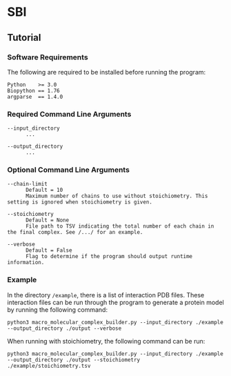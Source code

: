 # SBI

## Tutorial

### Software Requirements

The following are required to be installed before running the program:

```
Python    >= 3.0
Biopython == 1.76
argparse  == 1.4.0
```

### Required Command Line Arguments

```
--input_directory
      ...

--output_directory
      ...
```

### Optional Command Line Arguments

```
--chain-limit
      Default = 10
      Maximum number of chains to use without stoichiometry. This setting is ignored when stoichiometry is given.

--stoichiometry
      Default = None
      File path to TSV indicating the total number of each chain in the final complex. See /.../ for an example.

--verbose
      Default = False
      Flag to determine if the program should output runtime information.
```

### Example

In the directory `/example`, there is a list of interaction PDB files. These interaction files can be run through the program to generate a protein model by running the following command:

`python3 macro_molecular_complex_builder.py --input_directory ./example --output_directory ./output --verbose`

When running with stoichiometry, the following command can be run:

`python3 macro_molecular_complex_builder.py --input_directory ./example --output_directory ./output --stoichiometry ./example/stoichiometry.tsv`